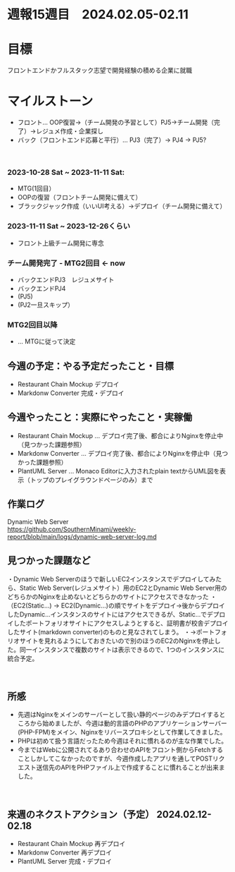 # 週報15週目　2024.02.05-02.11

# 目標
フロントエンドかフルスタック志望で開発経験の積める企業に就職

# マイルストーン
- フロント... OOP復習→（チーム開発の予習として）PJ5→チーム開発（完了）→レジュメ作成・企業探し
- バック（フロントエンド応募と平行）... PJ3（完了）→ PJ4 → PJ5?

<br />

### 2023-10-28 Sat ~ 2023-11-11 Sat:
- MTG(1回目）
- OOPの復習（フロントチーム開発に備えて）
- ブラックジャック作成（いいUI考える）→デプロイ（チーム開発に備えて）


### 2023-11-11 Sat ~ 2023-12-26くらい
- フロント上級チーム開発に専念

### チーム開発完了 - MTG2回目 <- now
- バックエンドPJ3　レジュメサイト
- バックエンドPJ4
- (PJ5)
- (PJ2一旦スキップ）

### MTG2回目以降 
- ... MTGに従って決定

## 今週の予定：やる予定だったこと・目標
- Restaurant Chain Mockup デプロイ
- Markdonw Converter 完成・デプロイ

## 今週やったこと：実際にやったこと・実稼働
- Restaurant Chain Mockup ... デプロイ完了後、都合によりNginxを停止中（見つかった課題参照）
- Markdonw Converter ... デプロイ完了後、都合によりNginxを停止中（見つかった課題参照）
- PlantUML Server ... Monaco Editorに入力されたplain textからUML図を表示（トップのプレイグラウンドページのみ）まで

## 作業ログ

Dynamic Web Server
<br/>
https://github.com/SouthernMinami/weekly-report/blob/main/logs/dynamic-web-server-log.md


## 見つかった課題など
・Dynamic Web Serverのほうで新しいEC2インスタンスでデプロイしてみたら、Static Web Server(レジュメサイト）用のEC2とDynamic Web Server用のどちらかのNginxを止めないとどちらかのサイトにアクセスできなかった
・（EC2(Static...) → EC2(Dynamic...)の順でサイトをデプロイ→後からデプロイしたDynamic...インスタンスのサイトにはアクセスできるが、Static...でデプロイしたポートフォリオサイトにアクセスしようとすると、証明書が校舎デプロイしたサイト(markdown converter)のものと見なされてしまう。
・→ポートフォリオサイトを見れるようにしておきたいので別のほうのEC2のNginxを停止した。同一インスタンスで複数のサイトは表示できるので、1つのインスタンスに統合予定。

<br/>


## 所感
- 先週はNginxをメインのサーバーとして扱い静的ページのみデプロイするところから始めましたが、今週は動的言語のPHPのアプリケーションサーバー(PHP-FPM)をメイン、Nginxをリバースプロキシとして作業してきました。
- PHPは初めて扱う言語だったため今週はそれに慣れるのが主な作業でした。
- 今まではWebに公開されてるあり合わせのAPIをフロント側からFetchすることしかしてこなかったのですが、今週作成したアプリを通してPOSTリクエスト送信先のAPIをPHPファイル上で作成することに慣れることが出来ました。
<br/>

## 来週のネクストアクション（予定） 2024.02.12-02.18
- Restaurant Chain Mockup 再デプロイ
- Markdonw Converter 再デプロイ
- PlantUML Server 完成・デプロイ
<br />
